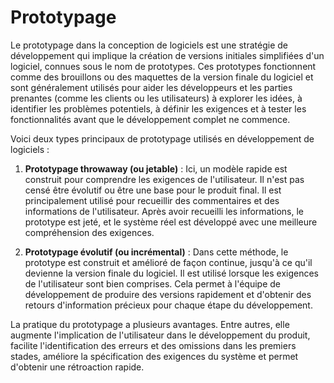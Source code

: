 # Prototypage

Le prototypage dans la conception de logiciels est une stratégie de développement qui implique la création de versions
initiales simplifiées d'un logiciel, connues sous le nom de prototypes. Ces prototypes fonctionnent comme des brouillons
ou des maquettes de la version finale du logiciel et sont généralement utilisés pour aider les développeurs et les
parties prenantes (comme les clients ou les utilisateurs) à explorer les idées, à identifier les problèmes potentiels, à
définir les exigences et à tester les fonctionnalités avant que le développement complet ne commence.

Voici deux types principaux de prototypage utilisés en développement de logiciels :

1. **Prototypage throwaway (ou jetable)** : Ici, un modèle rapide est construit pour comprendre les exigences de
   l'utilisateur. Il n'est pas censé être évolutif ou être une base pour le produit final. Il est principalement utilisé
   pour recueillir des commentaires et des informations de l'utilisateur. Après avoir recueilli les informations, le
   prototype est jeté, et le système réel est développé avec une meilleure compréhension des exigences.

2. **Prototypage évolutif (ou incrémental)** : Dans cette méthode, le prototype est construit et amélioré de façon
   continue, jusqu'à ce qu'il devienne la version finale du logiciel. Il est utilisé lorsque les exigences de
   l'utilisateur sont bien comprises. Cela permet à l'équipe de développement de produire des versions rapidement et
   d'obtenir des retours d'information précieux pour chaque étape du développement.

La pratique du prototypage a plusieurs avantages. Entre autres, elle augmente l'implication de l'utilisateur dans le
développement du produit, facilite l'identification des erreurs et des omissions dans les premiers stades, améliore la
spécification des exigences du système et permet d'obtenir une rétroaction rapide.

